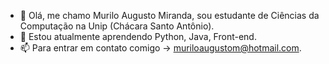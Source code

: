- 👋  Olá, me chamo Murilo Augusto Miranda, sou estudante de Ciências da Computação na Unip (Chácara Santo Antônio).
- 👀  Estou atualmente aprendendo Python, Java, Front-end.
- 📫  Para entrar em contato comigo -> muriloaugustom@hotmail.com.

<div>
  <a href="https://github.com/MuriloAMiranda">
 
</div>
  
<div style="display: inline_block"><br>
 
</div>
  
  ##
  
  <div> 
  
</div>
